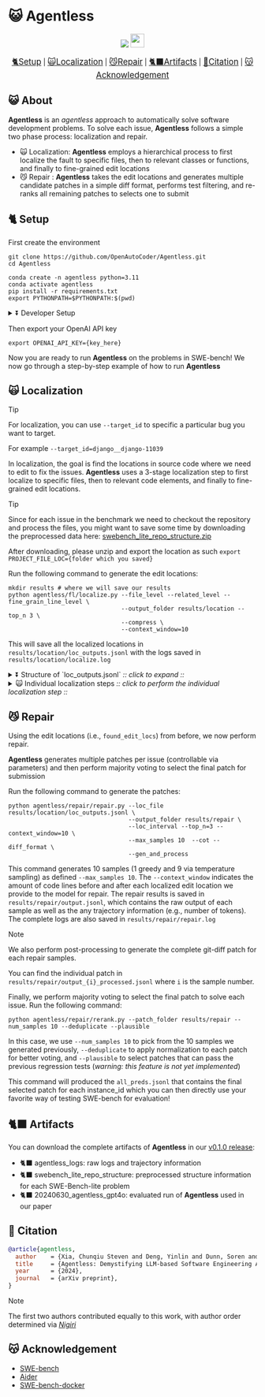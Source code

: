 # 😺 Agentless

<p align="center">
    <a href="https://arxiv.org/abs/2407.01489"><img src="https://img.shields.io/badge/📃-Arxiv-b31b1b?style=for-the-badge"></a>
    <a href="https://github.com/OpenAutoCoder/Agentless/blob/master/LICENSE"><img src="https://forthebadge.com/images/badges/license-mit.svg" style="height: 28px"></a>
</p>

<p align="center">
    <big><a href="#-setup">🐈Setup</a></big> |
    <big><a href="#-localization">🙀Localization</a></big> |
    <big><a href="#-repair">😼Repair</a></big> |
    <big><a href="#-artifacts">🐈‍⬛Artifacts</a></big> |
    <big><a href="#-citation">📝Citation</a></big> |
    <big><a href="#-acknowledgement">😽Acknowledgement</a></big>
</p>

## 😺 About 

**Agentless** is an *agentless* approach to automatically solve software development problems. To solve each issue, **Agentless** follows a simple two phase process: localization and repair.
- 🙀 Localization: **Agentless** employs a hierarchical process to first localize the fault to specific files, then to relevant classes or functions, and finally to fine-grained edit locations
- 😼 Repair : **Agentless** takes the edit locations and generates multiple candidate patches in a simple diff format, performs test filtering, and re-ranks all remaining patches to selects one to submit

## 🐈 Setup

First create the environment 

```shell
git clone https://github.com/OpenAutoCoder/Agentless.git
cd Agentless

conda create -n agentless python=3.11 
conda activate agentless
pip install -r requirements.txt
export PYTHONPATH=$PYTHONPATH:$(pwd)
```

<details><summary>⏬ Developer Setup</summary>
<div>

```shell
# for contribution, please install the pre-commit hook.
pre-commit install  # this allows a more standardized code style
```

</div>
</details>

Then export your OpenAI API key 
```shell
export OPENAI_API_KEY={key_here}
```

Now you are ready to run **Agentless** on the problems in SWE-bench! We now go through a step-by-step example of how to run **Agentless** 

## 🙀 Localization 

> [!TIP]
> 
> For localization, you can use `--target_id` to specific a particular bug you want to target. 
> 
> For example `--target_id=django__django-11039`

In localization, the goal is find the locations in source code where we need to edit to fix the issues. 
**Agentless** uses a 3-stage localization step to first localize to specific files, then to relevant code elements, and finally to fine-grained edit locations.

> [!TIP]
> 
> Since for each issue in the benchmark we need to checkout the repository and process the files, you might want to save some time by downloading the preprocessed data here: [swebench_lite_repo_structure.zip](https://github.com/OpenAutoCoder/Agentless/releases/tag/v0.1.0)
>
> After downloading, please unzip and export the location as such `export PROJECT_FILE_LOC={folder which you saved}`

Run the following command to generate the edit locations: 

```shell
mkdir results # where we will save our results
python agentless/fl/localize.py --file_level --related_level --fine_grain_line_level \
                                --output_folder results/location --top_n 3 \
                                --compress \
                                --context_window=10 
```

This will save all the localized locations in  `results/location/loc_outputs.jsonl` with the logs saved in `results/location/localize.log`


<details><summary>⏬ Structure of `loc_outputs.jsonl` <i>:: click to expand ::</i> </summary>
<div>

- `instance_id`: task ID of the issue
- `found_files`: list of files localized by the model
- `additional_artifact_loc_file`: raw output of the model during file-level localization
- `file_traj`: trajectory of the model during file-level localization (e.g., \# of tokens)
- `found_related_locs`: list of relevant code elements localized by the model
- `additional_artifact_loc_related`: raw output of the model during relevant-code-level localization 
- `related_loc_traj`: trajectory of the model during relevant-code-level localization
- `found_edit_locs`: list of edit locations localized by the model
- `additional_artifact_loc_edit_location`: raw output of the model during edit-location-level localization 
- `edit_loc_traj`: trajectory of the model during edit-location-level localization

</div>
</details>

<details><summary>🙀 Individual localization steps <i>:: click to perform the individual localization step ::</i> </summary>
<div>

#### Localize to files

We first start by localization to specific files

```shell
mkdir results # where we will save our results
python agentless/fl/localize.py --file_level --output_folder results/file_level
```

This command saves the file-level localization in `results/file_level/loc_outputs.jsonl`, you can also check `results/file_level/localize.log` for detailed logs

#### Localize to related elements

Next, we localize to related elements within each of the files we localize

```shell
python agentless/fl/localize.py --related_level \
                                --output_folder results/related_level \
                                --start_file results/file_level/loc_outputs.jsonl \
                                --top_n 3 --compress
```

Here the `--start_file` refers to the previous file-level localization. `--top_n` argument indicates the number of files we want to consider.

Similar to the previous stage, this command saves the related-element localization in `results/related_level/loc_outputs.jsonl`, with logs in `results/related_level/localize.log`

#### Localize to edit locations

Finally, we take the related elements from the previous step and localize to the edit locations we want the LLM to generate patches for

```shell
python agentless/fl/localize.py --fine_grain_line_level \
                                --output_folder results/edit_location \
                                --start_file results/related_level/loc_outputs.jsonl \
                                --top_n 3 --context_window=10 
```

Here the `--start_file` refers to the previous related-element localization. `--context_window` indicates the amount of lines before and after we provide to the LLM.

The final edit locations **Agentless** will perform repair on is saved in `results/edit_location/loc_outputs.jsonl`, with logs in `results/edit_location/localize.log`


#### Sampling edit locations multiple times and merging

For the last localization step of localizing to edit locations, we can also perform sampling to obtain multiple sets of edit locations. 

```shell
python agentless/fl/localize.py --fine_grain_line_level \
                                --output_folder results/edit_location_samples \
                                --start_file results/related_level/loc_outputs.jsonl \
                                --top_n 3 --context_window=10 --temperature 0.8 \
                                --num_samples 4
```

This command will sample with temperature 0.8 and generate 4 edit location sets. We can then merge them together to form a bigger list of edit locations. 

Run the following command to merge:

```shell
python agentless/fl/localize.py --merge \
                                --output_folder results/edit_location_samples_merged \
                                --start_file results/edit_location_samples/loc_outputs.jsonl \
                                --num_samples 4
```

This will perform pair-wise merging of samples (i.e., sample 0 and 1 will be merged and sample 2 and 3 will be merged). Furthermore it will also merge all samples together. 

The merged location files can be found in `results/edit_location_samples_merged/loc_merged_{st_id}-{en_id}_outputs.jsonl` where `st_id` and `en_id` indicates the samples that are being merged. The location file with all samples merged together can be found as `results/edit_location_samples_merged/loc_all_merged_outputs.jsonl`. Furthermore, we also include the location of each individual sample for completeness within the folder. 

</div>
</details>

## 😼 Repair

Using the edit locations (i.e., `found_edit_locs`) from before, we now perform repair. 

**Agentless** generates multiple patches per issue (controllable via parameters) and then perform majority voting to select the final patch for submission 

Run the following command to generate the patches:

```shell
python agentless/repair/repair.py --loc_file results/location/loc_outputs.jsonl \
                                  --output_folder results/repair \
                                  --loc_interval --top_n=3 --context_window=10 \
                                  --max_samples 10  --cot --diff_format \
                                  --gen_and_process 
```

This command generates 10 samples (1 greedy and 9 via temperature sampling) as defined `--max_samples 10`. The `--context_window` indicates the amount of code lines before and after each localized edit location we provide to the model for repair. The repair results is saved in `results/repair/output.jsonl`, which contains the raw output of each sample as well as the any trajectory information (e.g., number of tokens). The complete logs are also saved in `results/repair/repair.log`

> [!NOTE]
> 
> We also perform post-processing to generate the complete git-diff patch for each repair samples.
> 
> You can find the individual patch in `results/repair/output_{i}_processed.jsonl` where `i` is the sample number. 

Finally, we perform majority voting to select the final patch to solve each issue. Run the following command:

```shell
python agentless/repair/rerank.py --patch_folder results/repair --num_samples 10 --deduplicate --plausible
```

In this case, we use `--num_samples 10` to pick from the 10 samples we generated previously, `--deduplicate` to apply normalization to each patch for better voting, and `--plausible` to select patches that can pass the previous regression tests (*warning: this feature is not yet implemented*)

This command will produced the `all_preds.jsonl` that contains the final selected patch for each instance_id which you can then directly use your favorite way of testing SWE-bench for evaluation!

## 🐈‍⬛ Artifacts

You can download the complete artifacts of **Agentless** in our [v0.1.0 release](https://github.com/OpenAutoCoder/Agentless/releases/tag/v0.1.0):
- 🐈‍⬛ agentless_logs: raw logs and trajectory information
- 🐈‍⬛ swebench_lite_repo_structure: preprocessed structure information for each SWE-Bench-lite problem
- 🐈‍⬛ 20240630_agentless_gpt4o: evaluated run of **Agentless** used in our paper

## 📝 Citation

```bibtex
@article{agentless,
  author    = {Xia, Chunqiu Steven and Deng, Yinlin and Dunn, Soren and Zhang, Lingming},
  title     = {Agentless: Demystifying LLM-based Software Engineering Agents},
  year      = {2024},
  journal   = {arXiv preprint},
}
```

> [!NOTE]
> 
> The first two authors contributed equally to this work, with author order determined via [*Nigiri*](https://senseis.xmp.net/?Nigiri)

## 😽 Acknowledgement 

* [SWE-bench](https://www.swebench.com/)
* [Aider](https://github.com/paul-gauthier/aider)
* [SWE-bench-docker](https://github.com/aorwall/SWE-bench-docker)
